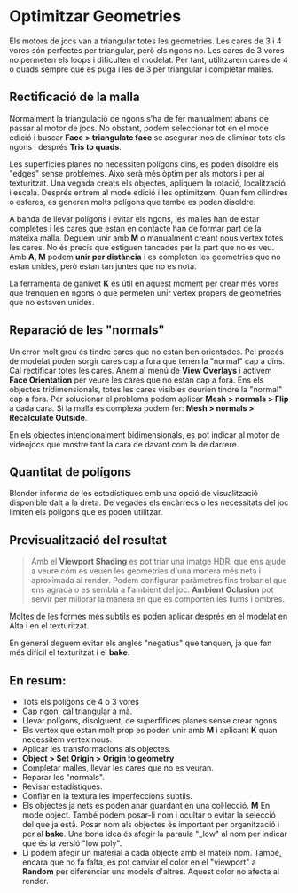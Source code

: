 # Optimitzar Geometries

Els motors de jocs van a triangular totes les geometries. Les cares de 3 i 4 vores són perfectes per triangular, però els ngons no. Les cares de 3 vores no permeten els loops i dificulten el modelat. Per tant, utilitzarem cares de 4 o quads sempre que es puga i les de 3 per triangular i completar malles.

## Rectificació de la malla

Normalment la triangulació de ngons s'ha de fer manualment abans de passar al motor de jocs. No obstant, podem seleccionar tot en el mode edició i buscar **Face > triangulate face** se asegurar-nos de eliminar tots els ngons i després **Tris to quads**.  

Les superficies planes no necessiten polígons dins, es poden disoldre els "edges" sense problemes. Això serà més òptim per als motors i per al texturitzat. Una vegada creats els objectes, apliquem la rotació, localització i escala. Després entrem al mode edició i les optimitzem. Quan fem cilindres o esferes, es generen molts polígons que també es poden disoldre.

A banda de llevar polígons i evitar els ngons, les malles han de estar completes i les cares que estan en contacte han de formar part de la mateixa malla. Deguem unir amb **M** o manualment creant nous vertex totes les cares. No és precís que estiguen tancades per la part que no es veu. Amb **A, M** podem **unir per distància** i es completen les geometries que no estan unides, però estan tan juntes que no es nota.

La ferramenta de ganivet **K** és útil en aquest moment per crear més vores que trenquen en ngons o que permeten unir vertex propers de geometries que no estaven unides.

## Reparació de les "normals"

Un error molt greu és tindre cares que no estan ben orientades. Pel procés de modelat poden sorgir cares cap a fora que tenen la "normal" cap a dins. Cal rectificar totes les cares. Anem al menú de **View Overlays** i activem **Face Orientation** per veure les cares que no estan cap a fora. Ens els objectes tridimensionals, totes les cares visibles deurien tindre la "normal" cap a fora. Per solucionar el problema podem aplicar **Mesh > normals > Flip** a cada cara. Si la malla és complexa podem fer: **Mesh > normals > Recalculate Outside**.

En els objectes intencionalment bidimensionals, es pot indicar al motor de videojocs que mostre tant la cara de davant com la de darrere.

## Quantitat de polígons

Blender informa de les estadístiques emb una opció de visualització disponible dalt a la dreta. De vegades els encàrrecs o les necessitats del joc limiten els polígons que es poden utilitzar.

## Previsualització del resultat

> Amb el **Viewport Shading** es pot triar una imatge HDRi que ens ajude a veure cóm es veuen les geometries d'una manera més neta i aproximada al render. Podem configurar paràmetres fins trobar el que ens agrada o es sembla a l'ambient del joc. **Ambient Oclusion** pot servir per millorar la manera en que es comporten les llums i ombres. 

Moltes de les formes més subtils es poden aplicar després en el modelat en Alta i en el texturitzat.

En general deguem evitar els angles "negatius" que tanquen, ja que fan més difícil el texturitzat i el **bake**.

## En resum:

* Tots els polígons de 4 o 3 vores
* Cap ngon, cal triangular a mà.
* Llevar polígons, disolguent, de superfífices planes sense crear ngons. 
* Els vertex que estan molt prop es poden unir amb **M** i aplicant **K** quan necessitem vertex nous.
* Aplicar les transformacions als objectes.
* **Object > Set Origin > Origin to geometry**
* Completar malles, llevar les cares que no es veuran.
* Reparar les "normals".
* Revisar estadístiques.
* Confiar en la textura les imperfeccions subtils.
* Els objectes ja nets es poden anar guardant en una col·lecció. **M** En mode object. També podem posar-li nom i ocultar o evitar la selecció del que ja està. Posar nom als objectes és important per organització i per al **bake**. Una bona idea és afegir la paraula "_low" al nom per indicar que és la versió "low poly".
* Li podem afegir un material a cada objecte amb el mateix nom. També, encara que no fa falta, es pot canviar el color en el "viewport" a **Random** per diferenciar uns models d'altres. Aquest color no afecta al render.



